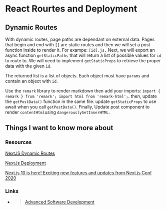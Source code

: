# React Rourtes and Deployment

## Dynamic Routes

With dynamic routes, page paths are dependant on external data. Pages that begin and end with ```[]``` are static routes and then we will set a post function inside to render it. For exampe: ```[id].js.``` Next, we will export an async function ```getStaticPaths``` that will return a list of possible values for ```id``` to route to. We will need to implement ```getStaticProps``` to retrieve the proper data with the given ```id```.

The returned list is a list of objects. Each object must have ```params``` and contain an object with ```id```.

Use the ```remark``` library to render markdown then add your imports: ```import { remark } from 'remark';
import html from 'remark-html';```.
then, update the ```getPostData()``` function in the same file. update ```getStaticProps``` to use await when you call ```getPostData()```. Finally, Update post component to render ```contentHtml```using ```dangerouslySetInnerHTML```.

## Things I want to know more about

### Resources

[NextJS Dynamic Routes](https://nextjs.org/learn/basics/dynamic-routes)

[NextJs Deployment](https://nextjs.org/learn/basics/deploying-nextjs-app)

[Next.js 10 is here! Exciting new features and updates from Next.js Conf 2020](https://www.youtube.com/watch?v=JWCS5IdECVI)

### Links

- >[Advanced Software Development](README.md)
